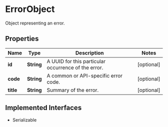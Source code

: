 

# ErrorObject

Object representing an error.

## Properties

Name | Type | Description | Notes
------------ | ------------- | ------------- | -------------
**id** | **String** | A UUID for this particular occurrence of the error. |  [optional]
**code** | **String** | A common or API-specific error code. |  [optional]
**title** | **String** | Summary of the error. |  [optional]


## Implemented Interfaces

* Serializable


